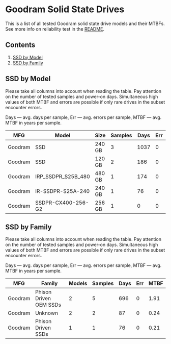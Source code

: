 Goodram Solid State Drives
==========================

This is a list of all tested Goodram solid state drive models and their MTBFs. See
more info on reliability test in the [README](https://github.com/bsdhw/SMART).

Contents
--------

1. [ SSD by Model  ](#ssd-by-model)
2. [ SSD by Family ](#ssd-by-family)

SSD by Model
------------

Please take all columns into account when reading the table. Pay attention on the
number of tested samples and power-on days. Simultaneous high values of both MTBF
and errors are possible if only rare drives in the subset encounter errors.

Days — avg. days per sample,
Err  — avg. errors per sample,
MTBF — avg. MTBF in years per sample.

| MFG       | Model              | Size   | Samples | Days  | Err   | MTBF   |
|-----------|--------------------|--------|---------|-------|-------|--------|
| Goodram   | SSD                | 240 GB | 3       | 1037  | 0     | 2.84   |
| Goodram   | SSD                | 120 GB | 2       | 186   | 0     | 0.51   |
| Goodram   | IRP_SSDPR_S25B_480 | 480 GB | 1       | 174   | 0     | 0.48   |
| Goodram   | IR-SSDPR-S25A-240  | 240 GB | 1       | 76    | 0     | 0.21   |
| Goodram   | SSDPR-CX400-256-G2 | 256 GB | 1       | 0     | 0     | 0.00   |

SSD by Family
-------------

Please take all columns into account when reading the table. Pay attention on the
number of tested samples and power-on days. Simultaneous high values of both MTBF
and errors are possible if only rare drives in the subset encounter errors.

Days — avg. days per sample,
Err  — avg. errors per sample,
MTBF — avg. MTBF in years per sample.

| MFG       | Family                 | Models | Samples | Days  | Err   | MTBF   |
|-----------|------------------------|--------|---------|-------|-------|--------|
| Goodram   | Phison Driven OEM SSDs | 2      | 5       | 696   | 0     | 1.91   |
| Goodram   | Unknown                | 2      | 2       | 87    | 0     | 0.24   |
| Goodram   | Phison Driven SSDs     | 1      | 1       | 76    | 0     | 0.21   |
